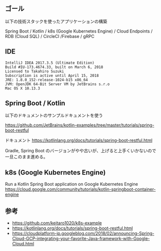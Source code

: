 ## ゴール

以下の技術スタックを使ったアプリケーションの構築

Spring Boot / Kotlin / k8s (Google Kubernetes Engine) / Cloud Endpoints / RDB (Cloud SQL) / CircleCI /Firebase / gRPC

## IDE

```
IntelliJ IDEA 2017.3.5 (Ultimate Edition)
Build #IU-173.4674.33, built on March 6, 2018
Licensed to Takahiro Suzuki
Subscription is active until April 15, 2018
JRE: 1.8.0_152-release-1024-b15 x86_64
JVM: OpenJDK 64-Bit Server VM by JetBrains s.r.o
Mac OS X 10.13.3
```

## Spring Boot / Kotlin

以下のドキュメントのサンプルドキュメントを使う

https://github.com/JetBrains/kotlin-examples/tree/master/tutorials/spring-boot-restful

ドキュメント
https://kotlinlang.org/docs/tutorials/spring-boot-restful.html

Gradle, Spring Boot のバージョンがやや古いが、上げると上手くいかないので一旦このまま進める。

## k8s (Google Kubernetes Engine)

Run a Kotlin Spring Boot application on Google Kubernetes Engine
https://cloud.google.com/community/tutorials/kotlin-springboot-container-engine

## 参考

- https://github.com/keitaro1020/k8s-example
- https://kotlinlang.org/docs/tutorials/spring-boot-restful.html
- https://cloudplatform-jp.googleblog.com/2018/02/announcing-Spring-Cloud-GCP-integrating-your-favorite-Java-framework-with-Google-Cloud.html
